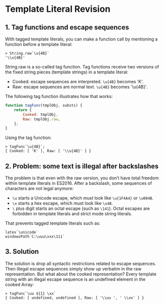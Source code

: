 # Template Literal Revision

## 1. Tag functions and escape sequences

With tagged template literals, you can make a function call by mentioning a function before a template literal:

```
> String.raw`\u{4B}`
'\\u{4B}'
```

String.raw is a so-called tag function. Tag functions receive two versions of the fixed string pieces (template strings) in a template literal:

- Cooked: escape sequences are interpreted. `\u{4B}` becomes 'K'.
- Raw: escape sequences are normal text. `\u{4B}` becomes '\\u{4B}'.

The following tag function illustrates how that works:

```js
function tagFunc(tmplObj, substs) {
    return {
        Cooked: tmplObj,
        Raw: tmplObj.raw,
    };
}
```

Using the tag function:

```
> tagFunc`\u{4B}`;
{ Cooked: [ 'K' ], Raw: [ '\\u{4B}' ] }
```

## 2. Problem: some text is illegal after backslashes

The problem is that even with the raw version, you don’t have total freedom within template literals in ES2016. After a backslash, some sequences of characters are not legal anymore:

- `\u` starts a Unicode escape, which must look like `\u{1F4A4}` or `\u004B`.
- `\x` starts a hex escape, which must look like `\x4B`.
- `\` plus digit starts an octal escape (such as `\141`). Octal escapes are forbidden in template literals and strict mode string literals.

That prevents tagged template literals such as:

```
latex`\unicode`
windowsPath`C:\uuu\xxx\111`
```

## 3. Solution

The solution is drop all syntactic restrictions related to escape sequences. Then illegal escape sequences simply show up verbatim in the raw representation. But what about the cooked representation? Every template string with an illegal escape sequence is an undefined element in the cooked Array:

```
> tagFunc`\uu ${1} \xx`
{ Cooked: [ undefined, undefined ], Raw: [ '\\uu ', ' \\xx' ] }
```
